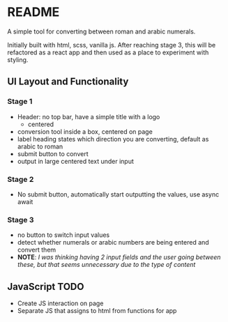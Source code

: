 # README

A simple tool for converting between roman and arabic numerals.

Initially built with html, scss, vanilla js. After reaching stage 3, this will be refactored as a react app and then used as a place to experiment with styling.

## UI Layout and Functionality

### Stage 1

- Header: no top bar, have a simple title with a logo
  - centered
- conversion tool inside a box, centered on page
- label heading states which direction you are converting, default as arabic to roman
- submit button to convert
- output in large centered text under input

### Stage 2

- No submit button, automatically start outputting the values, use async await

### Stage 3

- no button to switch input values
- detect whether numerals or arabic numbers are being entered and convert them
- **NOTE**: _I was thinking having 2 input fields and the user going between these, but that seems unnecessary due to the type of content_

## JavaScript TODO

- Create JS interaction on page
- Separate JS that assigns to html from functions for app
